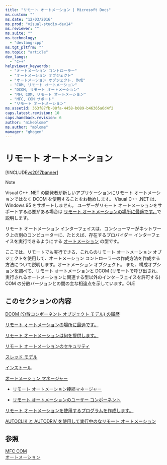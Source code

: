 ```yaml
---
title: "リモート オートメーション | Microsoft Docs"
ms.custom: ""
ms.date: "12/03/2016"
ms.prod: "visual-studio-dev14"
ms.reviewer: ""
ms.suite: ""
ms.technology: 
  - "devlang-cpp"
ms.tgt_pltfrm: ""
ms.topic: "article"
dev_langs: 
  - "C++"
helpviewer_keywords: 
  - "オートメーション コントローラー"
  - "オートメーション オブジェクト"
  - "オートメーション オブジェクト, 作成"
  - "COM, リモート オートメーション"
  - "DCOM, リモート オートメーション"
  - "MFC COM, リモート オートメーション"
  - "MFC, COM サポート"
  - "リモート オートメーション"
ms.assetid: 363f87fb-08fa-4458-b089-b46365a6d4f2
caps.latest.revision: 10
caps.handback.revision: 6
author: "mikeblome"
ms.author: "mblome"
manager: "ghogen"
---
```

# リモート オートメーション
[!INCLUDE[vs2017banner](../assembler/inline/includes/vs2017banner.md)]

> [!NOTE]
>  Visual C\+\+ .NET の開発者が新しいアプリケーションにリモート オートメーションではなく DCOM を使用することをお勧めします。  Visual C\+\+ .NET は、Windows 95 をサポートしません。  ユーザーがリモート オートメーションをサポートする必要がある場合は [リモート オートメーションの場所に最適です。](../mfc/where-does-remote-automation-fit-in-q.md)で説明します。  
  
 リモート オートメーション インターフェイスは、コンシューマーがネットワーク上の別のコンピューターに、たとえば、存在するプロバイダー インターフェイスを実行できるようにする [オートメーション](../mfc/automation.md) の型です。  
  
 ここでは、リモートでも実行できる、これらのリモート オートメーション オブジェクトを使用して、オートメーション コントローラーの作成方法を作成する方法について説明します。オートメーション オブジェクト。  また、構成オプションを調べて、リモート オートメーションと DCOM \(リモートで呼び出され、実行されるオートメーションに関連する型以外のインターフェイスを許可する\) COM の分散バージョンとの間の主な相違点を示しています。OLE  
  
## このセクションの内容  
 [DCOM \(分散コンポーネント オブジェクト モデル\) の履歴](../mfc/history-of-dcom.md)  
  
 [リモート オートメーションの場所に最適です。](../mfc/where-does-remote-automation-fit-in-q.md)  
  
 [リモート オートメーションは何を提供します。](../mfc/what-does-remote-automation-provide-q.md)  
  
 [リモート オートメーションのセキュリティ](../mfc/security-in-remote-automation.md)  
  
 [スレッド モデル](../mfc/remote-automation-threading-models.md)  
  
 [インストール](../Topic/Remote%20Automation%20Installation.md)  
  
 [オートメーション マネージャー](../mfc/automation-manager-mfc.md)  
  
-   [リモート オートメーション接続マネージャー](../mfc/remote-automation-connection-manager.md)  
  
-   [リモート オートメーションのユーザー コンポーネント](../mfc/remote-automation-user-components.md)  
  
 [リモート オートメーションを使用するプログラムを作成します。](../mfc/creating-programs-that-use-remote-automation.md)  
  
 [AUTOCLIK と AUTODRIV を使用して実行中のなリモート オートメーション](../mfc/running-remote-automation-using-autoclik-and-autodriv.md)  
  
## 参照  
 [MFC COM](../mfc/mfc-com.md)   
 [オートメーション](../mfc/automation.md)